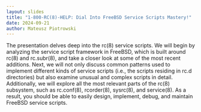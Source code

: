 ```yaml
---
layout: slides
title: "1-800-RC(8)-HELP: Dial Into FreeBSD Service Scripts Mastery!"
date: 2024-09-21
author: Mateusz Piotrowski
---
```


The presentation delves deep into the rc(8) service scripts. We will begin by
analyzing the service script framework in FreeBSD, which is built around rc(8)
and rc.subr(8), and take a closer look at some of the most recent additions.
Next, we will not only discuss common patterns used to implement different
kinds of service scripts (i.e., the scripts residing in rc.d directories) but
also examine unusual and complex scripts in detail. Additionally, we will
explore all the most relevant parts of the rc(8) subsystem, such as rc.conf(8),
rcorder(8), sysrc(8), and service(8). As a result, you should be able to easily
design, implement, debug, and maintain FreeBSD service scripts.
